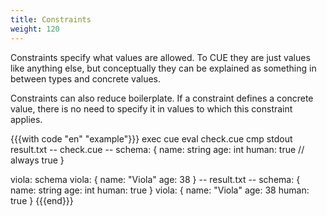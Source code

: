 ```yaml
---
title: Constraints
weight: 120
---
```


Constraints specify what values are allowed.
To CUE they are just values like anything else,
but conceptually they can be explained as something in between types and concrete values.

Constraints can also reduce boilerplate.
If a constraint defines a concrete value, there is no need
to specify it in values to which this constraint applies.

{{{with code "en" "example"}}}
exec cue eval check.cue
cmp stdout result.txt
-- check.cue --
schema: {
	name:  string
	age:   int
	human: true // always true
}

viola: schema
viola: {
	name: "Viola"
	age:  38
}
-- result.txt --
schema: {
    name:  string
    age:   int
    human: true
}
viola: {
    name:  "Viola"
    age:   38
    human: true
}
{{{end}}}
